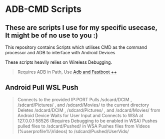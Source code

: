 # ADB-CMD Scripts
## These are scripts I use for my specific usecase, It might be of no use to you :)

This repository contains Scripts which utilises CMD as the command processor and ADB to interface with Android Devices

These scripts heavily relies on Wireless Debugging.

>Requires ADB in Path, Use [Adb and Fastboot ++](https://github.com/K3V1991/ADB-and-FastbootPlusPlus/releases/latest)

## Android Pull WSL Push
> Connects to the provided IP:PORT
> Pulls /sdcard/DCIM , /sdcard/Pictures/ , and /sdcard/Movies/ to the current directory
> Deletes /sdcard/DCIM , /sdcard/Pictures/ , and /sdcard/Movies/ from Android Device
> Waits for User Input and Connects to WSA at 127.0.0.1:58526 (Requires Debugging to be enabled in WSA)
> Pushes pulled files to /sdcard/Pushed/ in WSA
> Pushes files from Videos (%userprofile%\Videos) to /sdcard/Pushed/UserVids/